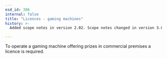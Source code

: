 ```yaml
---
esd_id: 386
internal: false
title: "Licences - gaming machines"
history: >-
  Added scope notes in version 2.02. Scope notes changed in version 3.00 to refer to correct legislation. Term name changed from 'Licence - gaming machines' to 'Licences - gaming machines' in version 3.00. Scope notes amended in version 3.05.

---
```


To operate a gaming machine offering prizes in commercial premises a licence is required.

